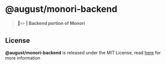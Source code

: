 # @august/monori-backend
> :ghost::pencil2: **| Backend portion of Monori**

## License
**@august/monori-backend** is released under the MIT License, read [here](../../LICENSE) for more information